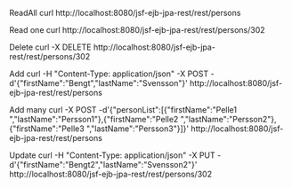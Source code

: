 
ReadAll
curl  http://localhost:8080/jsf-ejb-jpa-rest/rest/persons

Read one
curl http://localhost:8080/jsf-ejb-jpa-rest/rest/persons/302

Delete
    curl  -X DELETE http://localhost:8080/jsf-ejb-jpa-rest/rest/persons/302

Add
curl -H "Content-Type: application/json" -X POST -d'{"firstName":"Bengt","lastName":"Svensson"}'  http://localhost:8080/jsf-ejb-jpa-rest/rest/persons

Add many
curl -X  POST -d'{"personList":[{"firstName":"Pelle1 ","lastName":"Persson1"},{"firstName":"Pelle2 ","lastName":"Persson2"},{"firstName":"Pelle3 ","lastName":"Persson3"}]}'  http://localhost:8080/jsf-ejb-jpa-rest/rest/persons

Update
curl -H "Content-Type: application/json" -X PUT -d'{"firstName":"Bengt2","lastName":"Svensson2"}'  http://localhost:8080/jsf-ejb-jpa-rest/rest/persons/302
